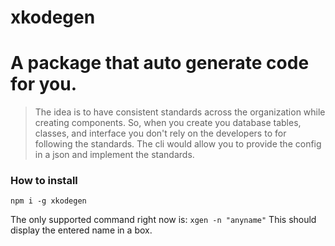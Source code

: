 # xkodegen

# A package that auto generate code for you.
> The idea is to have consistent standards across the organization while creating components. So, when you create you database tables, classes, and interface you don't rely on the developers to for following the standards. The cli would allow you to provide the config in a json and implement the standards.

### How to install 
``` npm i -g xkodegen ```

The only supported command right now is:
``` xgen -n "anyname" ```
This should display the entered name in a box.
